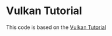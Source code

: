 # Vulkan Tutorial
This code is based on the [Vulkan Tutorial](https://kylemayes.github.io/vulkanalia)